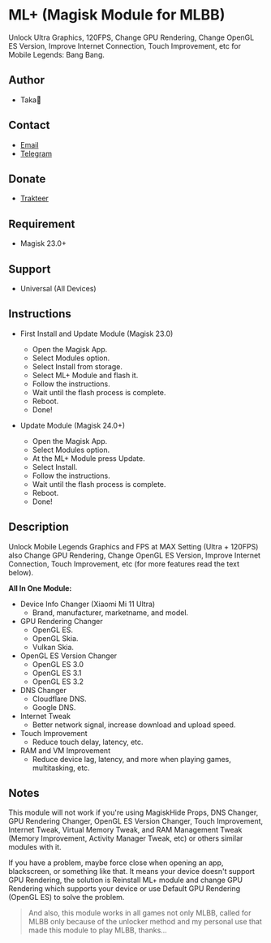 # ML+ (Magisk Module for MLBB)
Unlock Ultra Graphics, 120FPS, Change GPU Rendering, Change OpenGL ES Version, Improve Internet Connection, Touch Improvement, etc for Mobile Legends: Bang Bang.

## Author
* Taka🌿

## Contact
* [Email](mailto:takeru.kageyuki@gmail.com)
* [Telegram](https://t.me/takeru_kageyuki)

## Donate
* [Trakteer](https://trakteer.id/takeru-kageyuki/tip)

## Requirement
* Magisk 23.0+

## Support
* Universal (All Devices)

## Instructions
* First Install and Update Module (Magisk 23.0)
   * Open the Magisk App.
   * Select Modules option.
   * Select Install from storage.
   * Select ML+ Module and flash it.
   * Follow the instructions.
   * Wait until the flash process is complete.
   * Reboot.
   * Done!

* Update Module (Magisk 24.0+)
   * Open the Magisk App.
   * Select Modules option.
   * At the ML+ Module press Update.
   * Select Install.
   * Follow the instructions.
   * Wait until the flash process is complete.
   * Reboot.
   * Done!

## Description
Unlock Mobile Legends Graphics and FPS at MAX Setting (Ultra + 120FPS) also Change GPU Rendering, Change OpenGL ES Version, Improve Internet Connection, Touch Improvement, etc (for more features read the text below).

**All In One Module:**
* Device Info Changer (Xiaomi Mi 11 Ultra)
   * Brand, manufacturer, marketname, and model.
* GPU Rendering Changer
   * OpenGL ES.
   * OpenGL Skia.
   * Vulkan Skia.
* OpenGL ES Version Changer
   * OpenGL ES 3.0
   * OpenGL ES 3.1
   * OpenGL ES 3.2
* DNS Changer
   * Cloudflare DNS.
   * Google DNS.
* Internet Tweak
   * Better network signal, increase download and upload speed.
* Touch Improvement
   * Reduce touch delay, latency, etc.
* RAM and VM Improvement
   * Reduce device lag, latency, and more when playing games, multitasking, etc.

## Notes
This module will not work if you're using MagiskHide Props, DNS Changer, GPU Rendering Changer, OpenGL ES Version Changer, Touch Improvement, Internet Tweak, Virtual Memory Tweak, and RAM Management Tweak (Memory Improvement, Activity Manager Tweak, etc) or others similar modules with it.

If you have a problem, maybe force close when opening an app, blackscreen, or something like that. It means your device doesn't support GPU Rendering, the solution is Reinstall ML+ module and change GPU Rendering which supports your device or use Default GPU Rendering (OpenGL ES) to solve the problem.

> And also, this module works in all games not only MLBB, called for MLBB only because of the unlocker method and my personal use that made this module to play MLBB, thanks...
